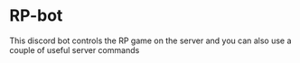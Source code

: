 # RP-bot
This discord bot controls the RP game on the server and you can also use a couple of useful server commands

